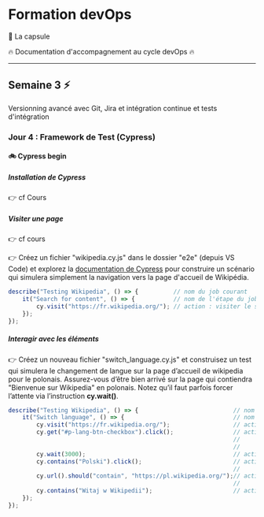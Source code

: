 # Formation devOps

:pill: La capsule

:fire:  Documentation d'accompagnement au cycle devOps :fire:

---

## Semaine 3 :zap:

Versionning avancé avec Git, Jira et intégration continue et tests d'intégration

### Jour 4 : Framework de Test (Cypress)

#### :bike: Cypress begin

##### Installation de Cypress

:point_right: cf Cours

##### Visiter une page

:point_right: cf cours

:point_right: Créez un fichier "wikipedia.cy.js" dans le dossier "e2e" (depuis VS Code) et explorez la
[documentation de Cypress](https://docs.cypress.io/guides/end-to-end-testing/writing-your-first-end-to-end-test) pour construire un scénario qui simulera simplement la navigation vers la page d'accueil de Wikipédia.

```javascript
describe("Testing Wikipedia", () => {          // nom du job courant
    it("Search for content", () => {           // nom de l'étape du job
        cy.visit("https://fr.wikipedia.org/"); // action : visiter le site wikipedia
    });
});
```

##### Interagir avec les éléments

:point_right: Créez un nouveau fichier "switch_language.cy.js" et construisez un test qui simulera le
changement de langue sur la page d’accueil de wikipedia pour le polonais. Assurez-vous d’être
bien arrivé sur la page qui contiendra "Bienvenue sur Wikipedia" en polonais.
Notez qu’il faut parfois forcer l’attente via l’instruction **cy.wait()**.

```javascript
describe("Testing Wikipedia", () => {                           // nom du job courant
    it("Switch language", () => {                               // nom de l'étape du job
        cy.visit("https://fr.wikipedia.org/");                  // action : visiter wikipedia
        cy.get("#p-lang-btn-checkbox").click();                 // action get : réaliser une action javascript click sur
                                                                //              sur l'objet HTML dont l'id est p-lang-btn-checkbox
                                                                //              (c'est la liste des langues disponibles)
        cy.wait(3000);                                          // action wait : Attendre x milisecondes
        cy.contains("Polski").click();                          // action contains : vérifie la présence de l'option Polski et click
                                                                //                   (car on a ouvert le menu avec get ci-dessus)
        cy.url().should("contain", "https://pl.wikipedia.org/");// action url().should(contains, "contenu recherché")
                                                                //                  vérifie la conformité de l'url par rapport 
        cy.contains("Witaj w Wikipedii");                       // action contains : vérifie la présence du texte dans la page
    });
});
```

